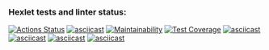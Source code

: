 ### Hexlet tests and linter status:
[![Actions Status](https://github.com/Eric-tech777/python-project-50/actions/workflows/hexlet-check.yml/badge.svg)](https://github.com/Eric-tech777/python-project-50/actions)
[![asciicast](https://asciinema.org/a/k6wASgXXksXP8fTweq7EeZUEY.svg)](https://asciinema.org/a/k6wASgXXksXP8fTweq7EeZUEY)
[![Maintainability](https://api.codeclimate.com/v1/badges/957f4c9a0d7cf059a926/maintainability)](https://codeclimate.com/github/Eric-tech777/python-project-50/maintainability)
[![Test Coverage](https://api.codeclimate.com/v1/badges/957f4c9a0d7cf059a926/test_coverage)](https://codeclimate.com/github/Eric-tech777/python-project-50/test_coverage)
[![asciicast](https://asciinema.org/a/KEzkz2aKeiYyMfaW9TugRfeYQ.svg)](https://asciinema.org/a/KEzkz2aKeiYyMfaW9TugRfeYQ)
[![asciicast](https://asciinema.org/a/rMCQGGqVO7AILHynWd5YsZ5RR.svg)](https://asciinema.org/a/rMCQGGqVO7AILHynWd5YsZ5RR)
[![asciicast](https://asciinema.org/a/UxC11cNyFUlzQ85SUBp44jEpd.svg)](https://asciinema.org/a/UxC11cNyFUlzQ85SUBp44jEpd)
[![asciicast](https://asciinema.org/a/MafiMsW3xG2dBkot10TxSLDVV.svg)](https://asciinema.org/a/MafiMsW3xG2dBkot10TxSLDVV)



